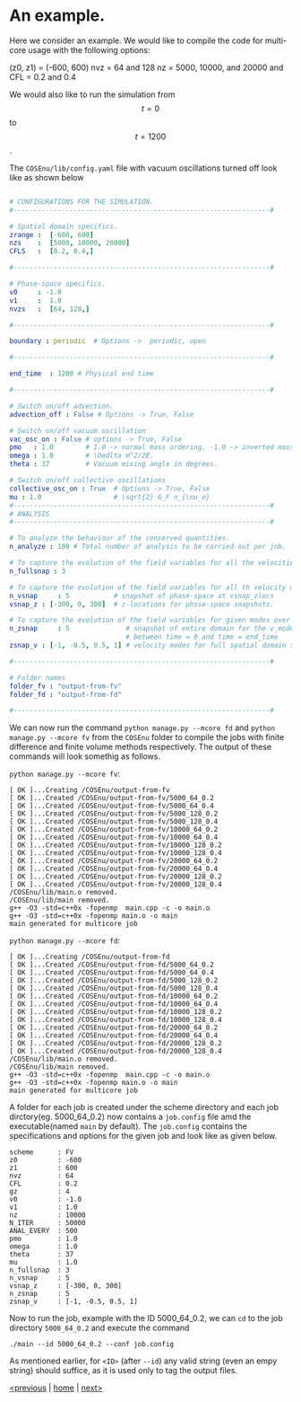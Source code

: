 # An example.

Here we consider an example. We would like to compile the code for multi-core usage with the following options:

(z0, z1) = (-600, 600)
nvz = 64 and 128
nz = 5000, 10000, and 20000 
and 
CFL = 0.2 and 0.4 

We would also like to run the simulation from $$t = 0$$ to $$t = 1200$$ .

The `COSEnu/lib/config.yaml` file with vacuum oscillations turned off look like as shown below

```yaml

# CONFIGURATIONS FOR THE SIMULATION.
#----------------------------------------------------------------#

# Spatial domain specifics.
zrange :  [-600, 600]
nzs    :  [5000, 10000, 20000]
CFLS   :  [0.2, 0.4,]

#----------------------------------------------------------------#

# Phase-space specifics.
v0     : -1.0
v1     :  1.0
nvzs   :  [64, 128,]

#----------------------------------------------------------------#

boundary : periodic  # Options ->  periodic, open

#----------------------------------------------------------------#

end_time  : 1200 # Physical end time

#----------------------------------------------------------------#

# Switch on/off advection.
advection_off : False # Options -> True, False

# Switch on/off vacuum oscillation
vac_osc_on : False # options -> True, False
pmo   : 1.0        # 1.0 -> normal mass ordering, -1.0 -> inverted mass ordering, 0.0 -> no vacuum term.
omega : 1.0        # \Dedlta m^2/2E.
theta : 37         # Vacuum mixing angle in degrees.

# Switch on/off collective oscillations
collective_osc_on : True  # Options -> True, False
mu : 1.0                  # \sqrt{2} G_F n_{\nu_e}
#----------------------------------------------------------------#
# ANALYSIS
#----------------------------------------------------------------#

# To analyze the behaviour of the conserved quantities.
n_analyze : 100 # Total number of analysis to be carried out per job.

# To capture the evolution of the field variables for all the velocities over entire domain.
n_fullsnap : 3

# To capture the evolution of the field variables for all th velocity modes at given locations.
n_vsnap     : 5           # snapshot of phase-space at vsnap_zlocs
vsnap_z : [-300, 0, 300]  # z-locations for phsse-space snapshots.

# To capture the evolution of the field variables for given modes over the entire domain.
n_zsnap     : 5              # snapshot of entire domain for the v_modes at zsnap_vmodes
                             # between time = 0 and time = end_time
zsnap_v : [-1, -0.5, 0.5, 1] # velocity modes for full spatial domain snapshots.

#----------------------------------------------------------------#

# Folder names
folder_fv : "output-from-fv"
folder_fd : "output-from-fd"

#----------------------------------------------------------------#

```
We can now run the command `python manage.py --mcore fd` and `python manage.py --mcore fv` from the `COSEnu` folder to compile the jobs with finite difference and finite volume methods respectively. The output of these commands will look somethig as follows.

`python manage.py --mcore fv`:

```
[ OK ]...Creating /COSEnu/output-from-fv
[ OK ]...Created /COSEnu/output-from-fv/5000_64_0.2
[ OK ]...Created /COSEnu/output-from-fv/5000_64_0.4
[ OK ]...Created /COSEnu/output-from-fv/5000_128_0.2
[ OK ]...Created /COSEnu/output-from-fv/5000_128_0.4
[ OK ]...Created /COSEnu/output-from-fv/10000_64_0.2
[ OK ]...Created /COSEnu/output-from-fv/10000_64_0.4
[ OK ]...Created /COSEnu/output-from-fv/10000_128_0.2
[ OK ]...Created /COSEnu/output-from-fv/10000_128_0.4
[ OK ]...Created /COSEnu/output-from-fv/20000_64_0.2
[ OK ]...Created /COSEnu/output-from-fv/20000_64_0.4
[ OK ]...Created /COSEnu/output-from-fv/20000_128_0.2
[ OK ]...Created /COSEnu/output-from-fv/20000_128_0.4
/COSEnu/lib/main.o removed.
/COSEnu/lib/main removed.
g++ -O3 -std=c++0x -fopenmp  main.cpp -c -o main.o
g++ -O3 -std=c++0x -fopenmp main.o -o main 
main generated for multicore job
```


`python manage.py --mcore fd`:

```
[ OK ]...Creating /COSEnu/output-from-fd
[ OK ]...Created /COSEnu/output-from-fd/5000_64_0.2
[ OK ]...Created /COSEnu/output-from-fd/5000_64_0.4
[ OK ]...Created /COSEnu/output-from-fd/5000_128_0.2
[ OK ]...Created /COSEnu/output-from-fd/5000_128_0.4
[ OK ]...Created /COSEnu/output-from-fd/10000_64_0.2
[ OK ]...Created /COSEnu/output-from-fd/10000_64_0.4
[ OK ]...Created /COSEnu/output-from-fd/10000_128_0.2
[ OK ]...Created /COSEnu/output-from-fd/10000_128_0.4
[ OK ]...Created /COSEnu/output-from-fd/20000_64_0.2
[ OK ]...Created /COSEnu/output-from-fd/20000_64_0.4
[ OK ]...Created /COSEnu/output-from-fd/20000_128_0.2
[ OK ]...Created /COSEnu/output-from-fd/20000_128_0.4
/COSEnu/lib/main.o removed.
/COSEnu/lib/main removed.
g++ -O3 -std=c++0x -fopenmp  main.cpp -c -o main.o
g++ -O3 -std=c++0x -fopenmp main.o -o main 
main generated for multicore job
```

A folder for each job is created under the scheme directory and each job dirctory(eg. 5000_64_0.2) now contains a `job.config` file amd the executable(named `main` by default). The `job.config` contains the specifications and options for the given job and look like as given below.

```
scheme      : FV 
z0          : -600 
z1          : 600 
nvz         : 64 
CFL         : 0.2 
gz          : 4 
v0          : -1.0 
v1          : 1.0 
nz          : 10000 
N_ITER      : 50000 
ANAL_EVERY  : 500 
pmo         : 1.0 
omega       : 1.0 
theta       : 37 
mu          : 1.0 
n_fullsnap  : 3 
n_vsnap     : 5 
vsnap_z     : [-300, 0, 300] 
n_zsnap     : 5 
zsnap_v     : [-1, -0.5, 0.5, 1] 

```

Now to run the job,  example  with the ID 5000_64_0.2, we can `cd` to the job directory `5000_64_0.2` and execute the command

`./main --id 5000_64_0.2 --conf job.config`

As mentioned earlier, for `<ID>` (after `--id`) any valid string (even an empy string) should suffice, as it is used only to tag the output files. 


[<previous](run.md) &#124; [home](index.md) &#124; [next>](contributors.md)